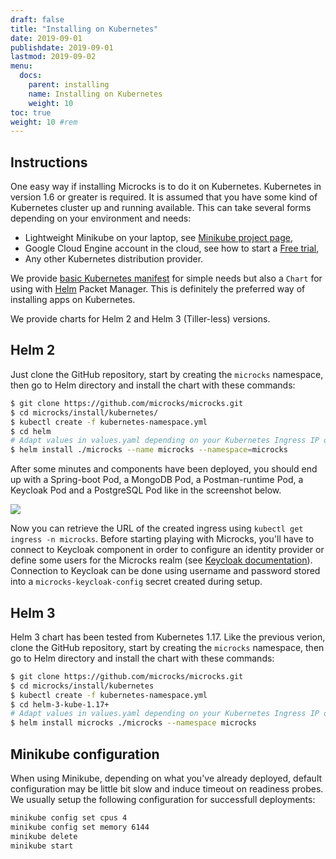 ```yaml
---
draft: false
title: "Installing on Kubernetes"
date: 2019-09-01
publishdate: 2019-09-01
lastmod: 2019-09-02
menu:
  docs:
    parent: installing
    name: Installing on Kubernetes
    weight: 10
toc: true
weight: 10 #rem
---
```


## Instructions

One easy way if installing Microcks is to do it on Kubernetes. Kubernetes in version 1.6 or greater is required. It is assumed that you have some kind of Kubernetes cluster up and running available. This can take several forms depending on your environment and needs:

* Lightweight Minikube on your laptop, see [Minikube project page](https://github.com/kubernetes/minikube),
* Google Cloud Engine account in the cloud, see how to start a [Free trial](https://console.cloud.google.com/freetrial),
* Any other Kubernetes distribution provider.

We provide [basic Kubernetes manifest](https://raw.githubusercontent.com/microcks/microcks/master/install/kubernetes/kubernetes-ephemeral-full.yml) for simple needs but also a <code>Chart</code> for using with [Helm](https://helm.sh/) Packet Manager. This is definitely the preferred way of installing apps on Kubernetes.

We provide charts for Helm 2 and Helm 3 (Tiller-less) versions.

## Helm 2

Just clone the GitHub repository, start by creating the `microcks` namespace, then go to Helm directory and install the chart with these commands:

```sh
$ git clone https://github.com/microcks/microcks.git
$ cd microcks/install/kubernetes/
$ kubectl create -f kubernetes-namespace.yml
$ cd helm
# Adapt values in values.yaml depending on your Kubernetes Ingress IP or default domain name.
$ helm install ./microcks --name microcks --namespace=microcks
```

After some minutes and components have been deployed, you should end up with a Spring-boot Pod, a MongoDB Pod, a Postman-runtime Pod, a Keycloak Pod and a PostgreSQL Pod like in the screenshot below.

<img src="/images/running-pods-k8s.png" class="img-responsive"/>

Now you can retrieve the URL of the created ingress using <code>kubectl get ingress -n microcks</code>. Before starting playing with Microcks, you'll have to connect to Keycloak component in order to configure an identity provider or define some users for the Microcks realm (see [Keycloak documentation](http://www.keycloak.org/docs/latest/server_admin/index.html#user-management)). Connection to Keycloak can be done using username and password stored into a <code>microcks-keycloak-config</code> secret created during setup.

## Helm 3

Helm 3 chart has been tested from Kubernetes 1.17. Like the previous verion, clone the GitHub repository, start by creating the `microcks` namespace, then go to Helm directory and install the chart with these commands:

```sh
$ git clone https://github.com/microcks/microcks.git
$ cd microcks/install/kubernetes
$ kubectl create -f kubernetes-namespace.yml
$ cd helm-3-kube-1.17+
# Adapt values in values.yaml depending on your Kubernetes Ingress IP or default domain name.
$ helm install microcks ./microcks --namespace microcks
```

## Minikube configuration

When using Minikube, depending on what you've already deployed, default configuration may be little bit slow and induce timeout on readiness probes. We usually setup the following configuration for successfull deployments:

```sh
minikube config set cpus 4
minikube config set memory 6144
minikube delete
minikube start
```
